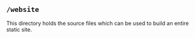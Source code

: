 ## `/website`

This directory holds the source files which can be used to build an entire static site.